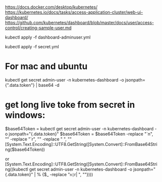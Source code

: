 https://docs.docker.com/desktop/kubernetes/
https://kubernetes.io/docs/tasks/access-application-cluster/web-ui-dashboard/
https://github.com/kubernetes/dashboard/blob/master/docs/user/access-control/creating-sample-user.md

kubectl apply -f dashboard-adminuser.yml

kubectl apply -f secret.yml

# For mac and ubuntu
kubectl get secret admin-user -n kubernetes-dashboard -o jsonpath={".data.token"} | base64 -d


# get long live toke from secret in windows:
$base64Token = kubectl get secret admin-user -n kubernetes-dashboard -o jsonpath="{.data.token}"
$base64Token = $base64Token -replace "`n", "" -replace "`r", "" -replace " ", ""
[System.Text.Encoding]::UTF8.GetString([System.Convert]::FromBase64String($base64Token))


or
[System.Text.Encoding]::UTF8.GetString([System.Convert]::FromBase64String((kubectl get secret admin-user -n kubernetes-dashboard -o jsonpath="{.data.token}" | % {$_ -replace "`n|`r| ", ""})))
